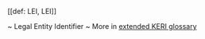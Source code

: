 [[def: LEI, LEI]]

~ Legal Entity Identifier
~ More in <a href="https://weboftrust.github.io/WOT-terms/docs/glossary/LEI">extended KERI glossary</a>
